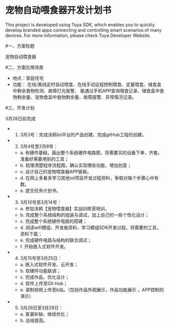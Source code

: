 宠物自动喂食器开发计划书
==
This project is developed using Tuya SDK, which enables you to quickly develop branded apps connecting and controlling smart scenarios of many devices.
For more information, please check Tuya Developer Website.

#一、方案标题

宠物自动喂食器

#二、方案应用场景

* 地点：家庭住宅
* 功能：
在线/离线定时自动喂食、在线手动远程控制喂食、定量喂食、储食盒中剩余食物检测、故障灯光报警、
能通过手机APP查询喂食记录、储食盒中食物剩余量、宠物食盆中食物剩余量、故障报警、异常情况记录。

#三、开发计划

3月26日前完成
* 1) 3月3号：完成涂鸦lot平台的产品创建。完成gitHub工程的创建。
* 2) 3月4号至3月8号：
    * a. 有硬件基础，画出整个系统硬件电路图，将需要买的设备下单，齐套。准备好需要用到的工具；
    * b. 梳理清楚程序流程图，确认实现哪些功能，增加创意；
    * c. 设计自己的宠物喂食器APP面板。
    * d. 在网上多看多学习其他iot项目开发过程资料，争取对每个步骤心中有数。
    * e. 提交任务计划书。
* 3) 3月10号至3月14号：
    * a. 参加涂鸦【宠物喂食器】实战训练营培训。
    * b. 完成整个系统结构的组装与调试，加上自己的一些个性化设计；
    * c. 完成整个系统硬件电路的搭建；
    * d. 阅读wifi模组，开发板资料，学习模组SDK开发过程，将需要的工具，资料下载；
    * e. 完成硬件电路与结构的联合调试；
    * f. 开始嵌入式软件开发。
* 4) 3月15号至3月25日：
    * a. 嵌入式软件开发、云开发；
    * b. 软硬件功能联调；
    * c. 完成作品，优化设计；
    * d. 软件上传至Git Hub；
    * e. 录制视频上传至b站。（包括作品外观展示，作品功能展示 ，APP控制的演示）
* 5) 3月26日至3月29日：
    * a. 查漏补缺，继续优化；
    * b. 总结提高。

